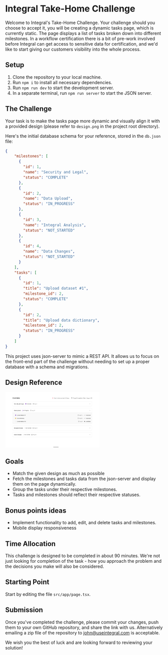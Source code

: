 # Integral Take-Home Challenge

Welcome to Integral's Take-Home Challenge. Your challenge should you choose to accept it, you will be creating a dynamic tasks page, which is currently static. The page displays a list of tasks broken down into different milestones. In a workflow certification there is a bit of pre-work involved before Integral can get access to sensitive data for certification, and we'd like to start giving our customers visibility into the whole process.

## Setup

1. Clone the repository to your local machine.
2. Run `npm i` to install all necessary dependencies.
3. Run `npm run dev` to start the development server.
4. In a separate terminal, run `npm run server` to start the JSON server.

## The Challenge

Your task is to make the tasks page more dynamic and visually align it with a provided design (please refer to `design.png` in the project root directory).

Here's the initial database schema for your reference, stored in the `db.json` file:

```json
{
    "milestones": [
      {
        "id": 1,
        "name": "Security and Legal",
        "status": "COMPLETE"
      },
      {
        "id": 2,
        "name": "Data Upload",
        "status": "IN_PROGRESS"
      },
      {
        "id": 3,
        "name": "Integral Analysis",
        "status": "NOT_STARTED"
      },
      {
        "id": 4,
        "name": "Data Changes",
        "status": "NOT_STARTED"
      }
    ],
    "tasks": [
      {
        "id": 1,
        "title": "Upload dataset #1",
        "milestone_id": 2,
        "status": "COMPLETE"
      },
      {
        "id": 2,
        "title": "Upload data dictionary",
        "milestone_id": 2,
        "status": "IN_PROGRESS"
      }
    ]
}
```

This project uses json-server to mimic a REST API. It allows us to focus on the front-end part of the challenge without needing to set up a proper database with a schema and migrations.

## Design Reference
<img src="design.png" alt="Design reference image" style="width: 300px;"/>

## Goals
- Match the given design as much as possible
- Fetch the milestones and tasks data from the json-server and display them on the page dynamically.
- Group the tasks under their respective milestones.
- Tasks and milestones should reflect their respective statuses.

## Bonus points ideas
- Implement functionality to add, edit, and delete tasks and milestones.
- Mobile display responsiveness

## Time Allocation
This challenge is designed to be completed in about 90 minutes. We're not just looking for completion of the task - how you approach the problem and the decisions you make will also be considered.

## Starting Point
Start by editing the file `src/app/page.tsx`.

## Submission
Once you've completed the challenge, please commit your changes, push them to your own GitHub repository, and share the link with us. Alternatively emailing a zip file of the repository to john@useintegral.com is acceptable. 

We wish you the best of luck and are looking forward to reviewing your solution!



